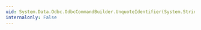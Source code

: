 ```yaml
---
uid: System.Data.Odbc.OdbcCommandBuilder.UnquoteIdentifier(System.String,System.Data.Odbc.OdbcConnection)
internalonly: False
---
```

